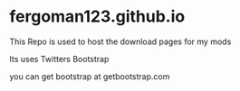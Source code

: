 fergoman123.github.io
=====================
This Repo is used to host the download pages for my mods

Its uses Twitters Bootstrap

you can get bootstrap at getbootstrap.com
